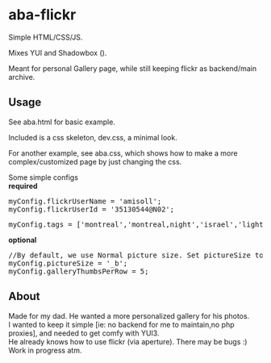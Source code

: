 aba-flickr
==========

Simple HTML/CSS/JS.

Mixes YUI and Shadowbox ().

Meant for personal Gallery page, while still keeping flickr as backend/main archive.

Usage
-----

See aba.html for basic example.  

Included is a css skeleton, dev.css, a minimal look.  

For another example, see aba.css, which shows how to make a more complex/customized page by just changing the css.

Some simple configs  
**required**
<pre>
myConfig.flickrUserName = 'amisoll';
myConfig.flickrUserId = '35130544@N02';
</pre>
<pre>
myConfig.tags = ['montreal','montreal,night','israel','lighthouse','night'];
</pre>
**optional**
<pre>
//By default, we use Normal picture size. Set pictureSize to \_b for large images in shadowbox.
myConfig.pictureSize = '_b'; 
myConfig.galleryThumbsPerRow = 5;
</pre>


About
-----
Made for my dad.  He wanted a more personalized gallery for his photos.  
I wanted to keep it simple [ie: no backend for me to maintain,no php proxies], and needed to get comfy with YUI3.  
He already knows how to use flickr (via aperture). There may be bugs :) 
Work in progress atm.

